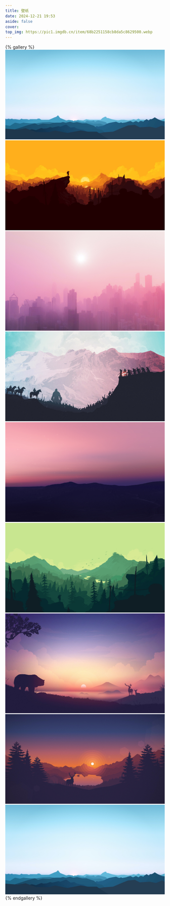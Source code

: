 ```yaml
---
title: 壁纸
date: 2024-12-21 19:53
aside: false
cover: 
top_img: https://pic1.imgdb.cn/item/68b2251158cb8da5c8629500.webp
---
```


{% gallery %}
![](01/1.jpg)
![](01/2.jpg)
![](01/3.jpg)
![](01/4.jpg)
![](01/5.jpg)
![](01/6.jpg)
![](01/7.jpg)
![](01/8.jpg)
![](01/9.jpg)
{% endgallery %}

